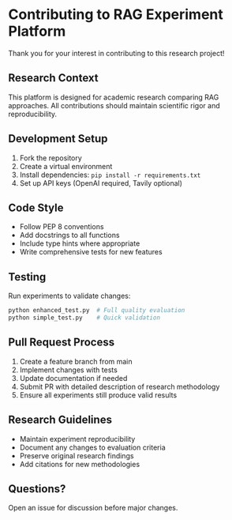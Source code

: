 # Contributing to RAG Experiment Platform

Thank you for your interest in contributing to this research project!

## Research Context

This platform is designed for academic research comparing RAG approaches. All contributions should maintain scientific rigor and reproducibility.

## Development Setup

1. Fork the repository
2. Create a virtual environment
3. Install dependencies: `pip install -r requirements.txt`
4. Set up API keys (OpenAI required, Tavily optional)

## Code Style

- Follow PEP 8 conventions
- Add docstrings to all functions
- Include type hints where appropriate
- Write comprehensive tests for new features

## Testing

Run experiments to validate changes:
```bash
python enhanced_test.py  # Full quality evaluation
python simple_test.py    # Quick validation
```

## Pull Request Process

1. Create a feature branch from main
2. Implement changes with tests
3. Update documentation if needed
4. Submit PR with detailed description of research methodology
5. Ensure all experiments still produce valid results

## Research Guidelines

- Maintain experiment reproducibility
- Document any changes to evaluation criteria
- Preserve original research findings
- Add citations for new methodologies

## Questions?

Open an issue for discussion before major changes.